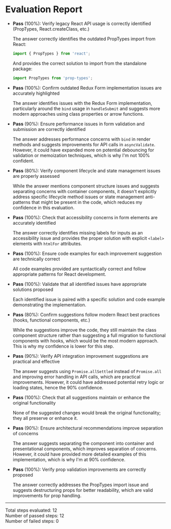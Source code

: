 # Evaluation Report

- **Pass** (100%): Verify legacy React API usage is correctly identified (PropTypes, React.createClass, etc.)
  
  The answer correctly identifies the outdated PropTypes import from React:
  ```js
  import { PropTypes } from 'react';
  ```
  And provides the correct solution to import from the standalone package:
  ```js
  import PropTypes from 'prop-types';
  ```

- **Pass** (100%): Confirm outdated Redux Form implementation issues are accurately highlighted
  
  The answer identifies issues with the Redux Form implementation, particularly around the `bind` usage in `handleSubmit` and suggests more modern approaches using class properties or arrow functions.

- **Pass** (90%): Ensure performance issues in form validation and submission are correctly identified
  
  The answer addresses performance concerns with `bind` in render methods and suggests improvements for API calls in `asyncValidate`. However, it could have expanded more on potential debouncing for validation or memoization techniques, which is why I'm not 100% confident.

- **Pass** (80%): Verify component lifecycle and state management issues are properly assessed
  
  While the answer mentions component structure issues and suggests separating concerns with container components, it doesn't explicitly address specific lifecycle method issues or state management anti-patterns that might be present in the code, which reduces my confidence in this evaluation.

- **Pass** (100%): Check that accessibility concerns in form elements are accurately identified
  
  The answer correctly identifies missing labels for inputs as an accessibility issue and provides the proper solution with explicit `<label>` elements with `htmlFor` attributes.

- **Pass** (100%): Ensure code examples for each improvement suggestion are technically correct
  
  All code examples provided are syntactically correct and follow appropriate patterns for React development.

- **Pass** (100%): Validate that all identified issues have appropriate solutions proposed
  
  Each identified issue is paired with a specific solution and code example demonstrating the implementation.

- **Pass** (80%): Confirm suggestions follow modern React best practices (hooks, functional components, etc.)
  
  While the suggestions improve the code, they still maintain the class component structure rather than suggesting a full migration to functional components with hooks, which would be the most modern approach. This is why my confidence is lower for this step.

- **Pass** (90%): Verify API integration improvement suggestions are practical and effective
  
  The answer suggests using `Promise.allSettled` instead of `Promise.all` and improving error handling in API calls, which are practical improvements. However, it could have addressed potential retry logic or loading states, hence the 90% confidence.

- **Pass** (100%): Check that all suggestions maintain or enhance the original functionality
  
  None of the suggested changes would break the original functionality; they all preserve or enhance it.

- **Pass** (90%): Ensure architectural recommendations improve separation of concerns
  
  The answer suggests separating the component into container and presentational components, which improves separation of concerns. However, it could have provided more detailed examples of this implementation, which is why I'm at 90% confidence.

- **Pass** (100%): Verify prop validation improvements are correctly proposed
  
  The answer correctly addresses the PropTypes import issue and suggests destructuring props for better readability, which are valid improvements for prop handling.

---

Total steps evaluated: 12  
Number of passed steps: 12  
Number of failed steps: 0